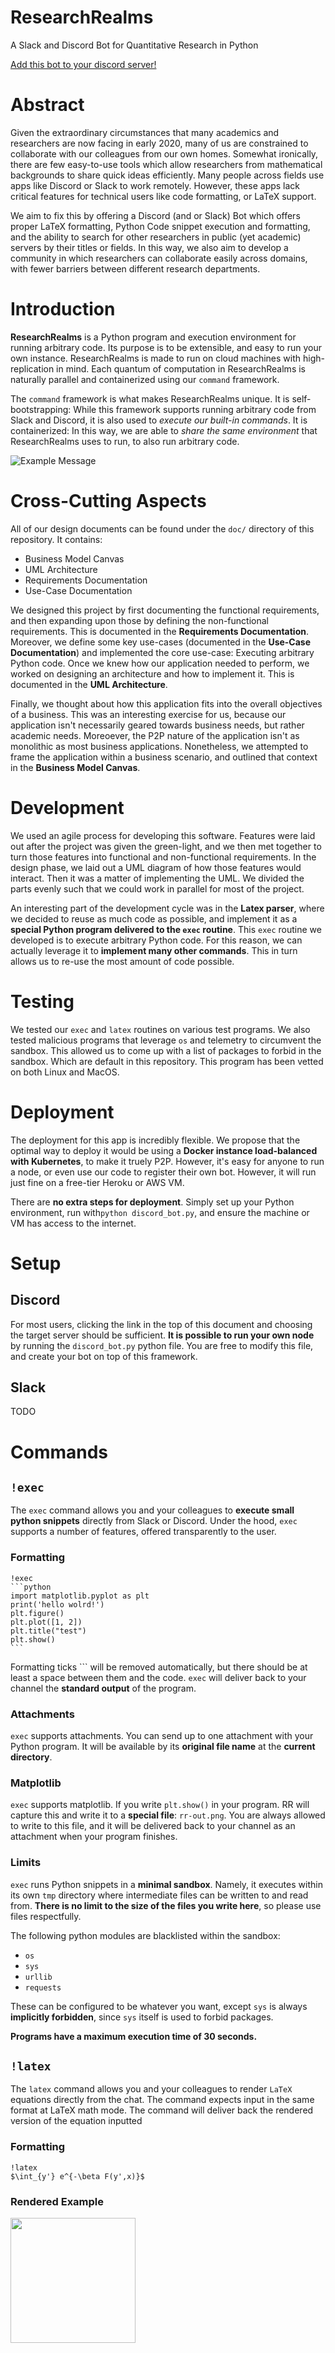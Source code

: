 # ResearchRealms
A Slack and Discord Bot for Quantitative Research in Python

[Add this bot to your discord server!](https://discordapp.com/api/oauth2/authorize?client_id=700004199844282369&permissions=593024&scope=bot)

# Abstract

Given the extraordinary circumstances that many academics and researchers are now facing in early 2020, many of us are constrained to collaborate with our colleagues from our own homes. Somewhat ironically, there are few easy-to-use tools which allow researchers from mathematical backgrounds to share quick ideas efficiently. Many people across fields use apps like Discord or Slack to work remotely. However, these apps lack critical features for technical users like code formatting, or LaTeX support.

 We aim to fix this by offering a Discord (and or Slack) Bot which offers proper LaTeX formatting, Python Code snippet execution and formatting, and the ability to search for other researchers in public (yet academic) servers by their titles or fields. In this way, we also aim to develop a community in which researchers can collaborate easily across domains, with fewer barriers between different research departments.

# Introduction

**ResearchRealms** is a Python program and execution environment for running arbitrary code. Its purpose is to be extensible, and easy to run your own instance. ResearchRealms is made to run on cloud machines with high-replication in mind. Each quantum of computation in ResearchRealms is naturally parallel and containerized using our `command` framework.

The `command` framework is what makes ResearchRealms unique. It is self-bootstrapping: While this framework supports running arbitrary code from Slack and Discord, it is also used to *execute our built-in commands*. It is containerized: In this way, we are able to *share the same environment* that ResearchRealms uses to run, to also run arbitrary code.

![Example Message](doc/example-msg.png)

# Cross-Cutting Aspects

All of our design documents can be found under the `doc/` directory of this repository. It contains:

* Business Model Canvas
* UML Architecture
* Requirements Documentation
* Use-Case Documentation

We designed this project by first documenting the functional requirements, and then expanding upon those by defining the non-functional requirements. This is documented in the **Requirements Documentation**. Moreover, we define some key use-cases (documented in the **Use-Case Documentation**) and implemented the core use-case: Executing arbitrary Python code. Once we knew how our application needed to perform, we worked on designing an architecture and how to implement it. This is documented in the **UML Architecture**.

Finally, we thought about how this application fits into the overall objectives of a business. This was an interesting exercise for us, because our application isn't necessarily geared towards business needs, but rather academic needs. Moreoever, the P2P nature of the application isn't as monolithic as most business applications. Nonetheless, we attempted to frame the application within a business scenario, and outlined that context in the **Business Model Canvas**.

# Development

We used an agile process for developing this software. Features were laid out after the project was given the green-light, and we then met together to turn those features into functional and non-functional requirements. In the design phase, we laid out a UML diagram of how those features would interact. Then it was a matter of implementing the UML. We divided the parts evenly such that we could work in parallel for most of the project.

An interesting part of the development cycle was in the **Latex parser**, where we decided to reuse as much code as possible, and implement it as a **special Python program delivered to the `exec` routine**. This `exec` routine we developed is to execute arbitrary Python code. For this reason, we can actually leverage it to **implement many other commands**. This in turn allows us to re-use the most amount of code possible.

# Testing

We tested our `exec` and `latex` routines on various test programs. We also tested malicious programs that leverage `os` and telemetry to circumvent the sandbox. This allowed us to come up with a list of packages to forbid in the sandbox. Which are default in this repository. This program has been vetted on both Linux and MacOS. 

# Deployment

The deployment for this app is incredibly flexible. We propose that the optimal way to deploy it would be using a **Docker instance load-balanced with Kubernetes**, to make it truely P2P. However, it's easy for anyone to run a node, or even use our code to register their own bot. However, it will run just fine on a free-tier Heroku or AWS VM.

There are **no extra steps for deployment**. Simply set up your Python environment, run with`python discord_bot.py`, and ensure the machine or VM has access to the internet. 

# Setup

## Discord
For most users, clicking the link in the top of this document and choosing the target server should be sufficient. **It is possible to run your own node** by running the `discord_bot.py` python file. You are free to modify this file, and create your bot on top of this framework.

## Slack
TODO

# Commands

## `!exec`

The `exec` command allows you and your colleagues to **execute small python snippets** directly
from Slack or Discord. Under the hood, `exec` supports a number of features, offered transparently
to the user.

### Formatting

    !exec
    ```python
    import matplotlib.pyplot as plt
    print('hello wolrd!')
    plt.figure()
    plt.plot([1, 2])
    plt.title("test")
    plt.show()
    ```
Formatting ticks \`\`\` will be removed automatically, but there should be at least a space between
them and the code. `exec` will deliver back to your channel the **standard output** of the program.

### Attachments

`exec` supports attachments. You can send up to one attachment with your Python
program. It will be available by its **original file name** at the **current directory**.

### Matplotlib

`exec` supports matplotlib. If you write `plt.show()` in your program. RR will capture this and
write it to a **special file**: `rr-out.png`. You are always allowed to write to this file, and
it will be delivered back to your channel as an attachment when your program finishes.

### Limits

`exec` runs Python snippets in a **minimal sandbox**. Namely, it executes within its own `tmp`
directory where intermediate files can be written to and read from. **There is no limit to the
size of the files you write here**, so please use files respectfully.

The following python modules are blacklisted within the sandbox:

* `os`
* `sys`
* `urllib`
* `requests`

These can be configured to be whatever you want, except `sys` is always **implicitly forbidden**,
since `sys` itself is used to forbid packages.

**Programs have a maximum execution time of 30 seconds.**

## `!latex`

The `latex` command allows you and your colleagues to render `LaTeX` equations directly from the chat. The command
expects input in the same format at LaTeX math mode. The command will deliver back the rendered version of the equation
inputted

### Formatting

    !latex
    $\int_{y'} e^{-\beta F(y',x)}$

### Rendered Example

<img src="doc/example-latex.png" height="200px">


